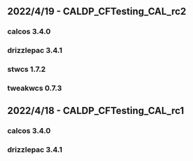 ## 2022/4/19 - CALDP_CFTesting_CAL_rc2
### calcos 3.4.0
### drizzlepac 3.4.1
### stwcs 1.7.2
### tweakwcs 0.7.3

## 2022/4/18 - CALDP_CFTesting_CAL_rc1
### calcos 3.4.0
### drizzlepac 3.4.1


